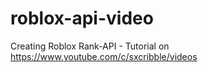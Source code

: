 # roblox-api-video
Creating Roblox Rank-API - Tutorial on https://www.youtube.com/c/sxcribble/videos
